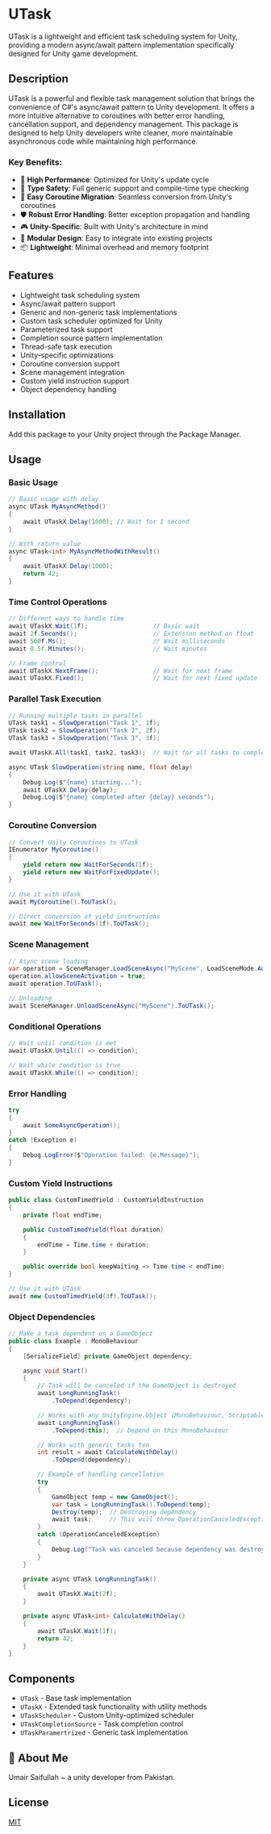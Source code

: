 # UTask

UTask is a lightweight and efficient task scheduling system for Unity, providing a modern async/await pattern implementation specifically designed for Unity game development.

## Description

UTask is a powerful and flexible task management solution that brings the convenience of C#'s async/await pattern to Unity development. It offers a more intuitive alternative to coroutines with better error handling, cancellation support, and dependency management. This package is designed to help Unity developers write cleaner, more maintainable asynchronous code while maintaining high performance.

### Key Benefits:

- 🚀 **High Performance**: Optimized for Unity's update cycle
- 🎯 **Type Safety**: Full generic support and compile-time type checking
- 🔄 **Easy Coroutine Migration**: Seamless conversion from Unity's coroutines
- 🛡️ **Robust Error Handling**: Better exception propagation and handling
- 🎮 **Unity-Specific**: Built with Unity's architecture in mind
- 🧩 **Modular Design**: Easy to integrate into existing projects
- 📦 **Lightweight**: Minimal overhead and memory footprint

## Features

- Lightweight task scheduling system
- Async/await pattern support
- Generic and non-generic task implementations
- Custom task scheduler optimized for Unity
- Parameterized task support
- Completion source pattern implementation
- Thread-safe task execution
- Unity-specific optimizations
- Coroutine conversion support
- Scene management integration
- Custom yield instruction support
- Object dependency handling

## Installation

Add this package to your Unity project through the Package Manager.

## Usage

### Basic Usage

```csharp
// Basic usage with delay
async UTask MyAsyncMethod()
{
    await UTaskX.Delay(1000); // Wait for 1 second
}

// With return value
async UTask<int> MyAsyncMethodWithResult()
{
    await UTaskX.Delay(1000);
    return 42;
}
```

### Time Control Operations

```csharp
// Different ways to handle time
await UTaskX.Wait(1f);                  // Basic wait
await 2f.Seconds();                     // Extension method on float
await 500f.Ms();                        // Wait milliseconds
await 0.5f.Minutes();                   // Wait minutes

// Frame control
await UTaskX.NextFrame();               // Wait for next frame
await UTaskX.Fixed();                   // Wait for next fixed update
```

### Parallel Task Execution

```csharp
// Running multiple tasks in parallel
UTask task1 = SlowOperation("Task 1", 1f);
UTask task2 = SlowOperation("Task 2", 2f);
UTask task3 = SlowOperation("Task 3", 3f);

await UTaskX.All(task1, task2, task3);  // Wait for all tasks to complete

async UTask SlowOperation(string name, float delay)
{
    Debug.Log($"{name} starting...");
    await UTaskX.Delay(delay);
    Debug.Log($"{name} completed after {delay} seconds");
}
```

### Coroutine Conversion

```csharp
// Convert Unity Coroutines to UTask
IEnumerator MyCoroutine()
{
    yield return new WaitForSeconds(1f);
    yield return new WaitForFixedUpdate();
}

// Use it with UTask
await MyCoroutine().ToUTask();

// Direct conversion of yield instructions
await new WaitForSeconds(1f).ToUTask();
```

### Scene Management

```csharp
// Async scene loading
var operation = SceneManager.LoadSceneAsync("MyScene", LoadSceneMode.Additive);
operation.allowSceneActivation = true;
await operation.ToUTask();

// Unloading
await SceneManager.UnloadSceneAsync("MyScene").ToUTask();
```

### Conditional Operations

```csharp
// Wait until condition is met
await UTaskX.Until(() => condition);

// Wait while condition is true
await UTaskX.While(() => condition);
```

### Error Handling

```csharp
try
{
    await SomeAsyncOperation();
}
catch (Exception e)
{
    Debug.LogError($"Operation failed: {e.Message}");
}
```

### Custom Yield Instructions

```csharp
public class CustomTimedYield : CustomYieldInstruction
{
    private float endTime;

    public CustomTimedYield(float duration)
    {
        endTime = Time.time + duration;
    }

    public override bool keepWaiting => Time.time < endTime;
}

// Use it with UTask
await new CustomTimedYield(3f).ToUTask();
```

### Object Dependencies

```csharp
// Make a task dependent on a GameObject
public class Example : MonoBehaviour
{
    [SerializeField] private GameObject dependency;

    async void Start()
    {
        // Task will be canceled if the GameObject is destroyed
        await LongRunningTask()
            .ToDepend(dependency);

        // Works with any UnityEngine.Object (MonoBehaviour, ScriptableObject, etc.)
        await LongRunningTask()
            .ToDepend(this);  // Depend on this MonoBehaviour

        // Works with generic tasks too
        int result = await CalculateWithDelay()
            .ToDepend(dependency);

        // Example of handling cancellation
        try
        {
            GameObject temp = new GameObject();
            var task = LongRunningTask().ToDepend(temp);
            Destroy(temp);  // Destroying dependency
            await task;     // This will throw OperationCanceledException
        }
        catch (OperationCanceledException)
        {
            Debug.Log("Task was canceled because dependency was destroyed!");
        }
    }

    private async UTask LongRunningTask()
    {
        await UTaskX.Wait(2f);
    }

    private async UTask<int> CalculateWithDelay()
    {
        await UTaskX.Wait(1f);
        return 42;
    }
}
```

## Components

- `UTask` - Base task implementation
- `UTaskX` - Extended task functionality with utility methods
- `UTaskScheduler` - Custom Unity-optimized scheduler
- `UTaskCompletionSource` - Task completion control
- `UTaskParamertrized` - Generic task implementation

## 🚀 About Me

Umair Saifullah ~ a unity developer from Pakistan.

## License

[MIT](https://choosealicense.com/licenses/mit/)
